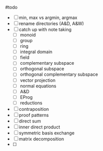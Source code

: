 #todo

- [ ] min, max vs argmin, argmax
- [ ] rename directories (A&D, A&W)
- [ ] catch up with note taking
    - [ ] monoid
    - [ ] group
    - [ ] ring
    - [ ] integral domain
    - [ ] field
    - [ ] complementary subspace
    - [ ] orthogonal subspace
    - [ ] orthogonal complementary subspace
    - [ ] vector projection
    - [ ] normal equations
    - [ ] A&D
    - [ ] EProg
    - [ ] reductions
- [ ] contraposition
- [ ] proof patterns
- [ ] direct sum
- [ ] inner direct product
- [ ] symmetric basis exchange
- [ ] matrix decomposition
- [ ]
